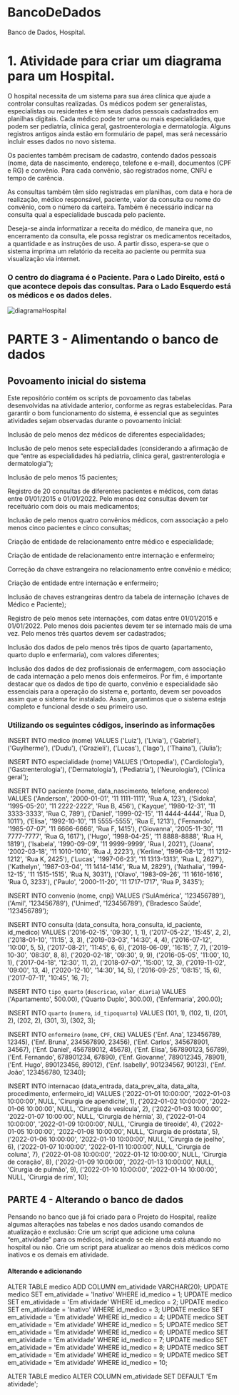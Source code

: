 # BancoDeDados
Banco de Dados, Hospital.



<h1>1. Atividade para criar um diagrama para um Hospital.</h1>

O hospital necessita de um sistema para sua área clínica que ajude a controlar consultas realizadas. Os médicos podem ser generalistas, especialistas ou residentes e têm seus dados pessoais cadastrados em planilhas digitais. Cada médico pode ter uma ou mais especialidades, que podem ser pediatria, clínica geral, gastroenterologia e dermatologia. Alguns registros antigos ainda estão em formulário de papel, mas será necessário incluir esses dados no novo sistema.

Os pacientes também precisam de cadastro, contendo dados pessoais (nome, data de nascimento, endereço, telefone e e-mail), documentos (CPF e RG) e convênio. Para cada convênio, são registrados nome, CNPJ e tempo de carência.

As consultas também têm sido registradas em planilhas, com data e hora de realização, médico responsável, paciente, valor da consulta ou nome do convênio, com o número da carteira. Também é necessário indicar na consulta qual a especialidade buscada pelo paciente.

Deseja-se ainda informatizar a receita do médico, de maneira que, no encerramento da consulta, ele possa registrar os medicamentos receitados, a quantidade e as instruções de uso. A partir disso, espera-se que o sistema imprima um relatório da receita ao paciente ou permita sua visualização via internet.


<h3>O centro do diagrama é o Paciente. Para o Lado Direito, está o que acontece depois das consultas. Para o Lado Esquerdo está os médicos e os dados deles.</h3>


![diagramaHospital](https://github.com/CaiqueDEV1/BancoDeDados/assets/125465166/ba605327-ef9d-4ca8-8b83-d2f35a575a43)

<h1>PARTE 3 - Alimentando o banco de dados</h1>
<h2>Povoamento inicial do sistema</h2>
 Este repositório contém os scripts de povoamento das tabelas desenvolvidas na atividade anterior, conforme as regras estabelecidas.
 Para garantir o bom funcionamento do sistema, é essencial que as seguintes atividades sejam observadas durante o povoamento inicial:
 
  Inclusão de pelo menos dez médicos de diferentes especialidades;

  Inclusão de pelo menos sete especialidades (considerando a afirmação de que “entre as especialidades há pediatria, clínica geral, gastrenterologia e dermatologia”);

  Inclusão de pelo menos 15 pacientes;

  Registro de 20 consultas de diferentes pacientes e médicos, com datas entre 01/01/2015 e 01/01/2022. Pelo menos dez consultas devem ter receituário com dois ou mais 
  medicamentos;

  Inclusão de pelo menos quatro convênios médicos, com associação a pelo menos cinco pacientes e cinco consultas;

  Criação de entidade de relacionamento entre médico e especialidade;

  Criação de entidade de relacionamento entre internação e enfermeiro;

  Correção da chave estrangeira no relacionamento entre convênio e médico;

  Criação de entidade entre internação e enfermeiro;

  Inclusão de chaves estrangeiras dentro da tabela de internação (chaves de Médico e Paciente);

  Registro de pelo menos sete internações, com datas entre 01/01/2015 e 01/01/2022. Pelo menos dois pacientes devem ter se internado mais de uma vez. Pelo menos três 
  quartos devem ser cadastrados;

  Inclusão dos dados de pelo menos três tipos de quarto (apartamento, quarto duplo e enfermaria), com valores diferentes;

  Inclusão dos dados de dez profissionais de enfermagem, com associação de cada internação a pelo menos dois enfermeiros. Por fim, é importante destacar que os dados de 
  tipo de quarto, convênio e especialidade são essenciais para a operação do sistema e, portanto, devem ser povoados assim que o sistema for instalado. Assim, garantimos 
  que o sistema esteja completo e funcional desde o seu primeiro uso.
  
  <h3>Utilizando os seguintes códigos, inserindo as informações</h3>
  
  INSERT INTO medico (nome) VALUES
  ('Luiz'),
  ('Livia'),
  ('Gabriel'),
  ('Guylherme'),
  ('Dudu'),
  ('Grazieli'),
  ('Lucas'),
  ('Iago'),
  ('Thaina'),
  ('Julia');


INSERT INTO especialidade (nome) VALUES
('Ortopedia'),
('Cardiologia'),
('Gastrenterologia'),
('Dermatologia'),
('Pediatria'),
('Neurologia'),
('Clinica geral');

INSERT INTO paciente (nome, data_nascimento, telefone, endereco) VALUES
('Anderson', '2000-01-01', '11 1111-1111', 'Rua A, 123'),
('Sidoka', '1995-05-20', '11 2222-2222', 'Rua B, 456'),
('Kayque', '1980-12-31', '11 3333-3333', 'Rua C, 789'),
('Daniel', '1999-02-15', '11 4444-4444', 'Rua D, 1011'),
('Elisa', '1992-10-10', '11 5555-5555', 'Rua E, 1213'),
('Fernando', '1985-07-07', '11 6666-6666', 'Rua F, 1415'),
('Giovanna', '2005-11-30', '11 7777-7777', 'Rua G, 1617'),
('Hugo', '1998-04-25', '11 8888-8888', 'Rua H, 1819'),
('Isabela', '1990-09-09', '11 9999-9999', 'Rua I, 2021'),
('Joana', '2002-03-18', '11 1010-1010', 'Rua J, 2223'),
('Kerline', '1996-08-12', '11 1212-1212', 'Rua K, 2425'),
('Lucas', '1997-06-23', '11 1313-1313', 'Rua L, 2627'),
('Kathelyn', '1987-03-04', '11 1414-1414', 'Rua M, 2829'),
('Nathalia', '1994-12-15', '11 1515-1515', 'Rua N, 3031'),
('Olavo', '1983-09-26', '11 1616-1616', 'Rua O, 3233'),
('Paulo', '2000-11-20', '11 1717-1717', 'Rua P, 3435');


INSERT INTO convenio (nome, cnpj) VALUES
('SulAmérica', '123456789'),
('Amil', '123456789'),
('Unimed', '123456789'),
('Bradesco Saúde', '123456789');

INSERT INTO consulta (data_consulta, hora_consulta, id_paciente, id_medico) VALUES
 ('2016-02-15', '09:30', 1, 1),
 ('2017-05-22', '15:45', 2, 2),
 ('2018-01-10', '11:15', 3, 3),
 ('2019-03-03', '14:30', 4, 4),
 ('2016-07-12', '10:00', 5, 5),
 ('2017-08-21', '11:45', 6, 6),
 ('2018-06-09', '16:15', 7, 7),
 ('2019-10-30', '08:30', 8, 8),
 ('2020-02-18', '09:30', 9, 9),
 ('2016-05-05', '11:00', 10, 1),
 ('2017-04-18', '12:30', 11, 2),
 ('2018-07-07', '15:00', 12, 3),
 ('2019-11-02', '09:00', 13, 4),
 ('2020-12-10', '14:30', 14, 5),
 ('2016-09-25', '08:15', 15, 6),
 ('2017-07-11', '10:45', 16, 7);
 
  INSERT INTO `tipo_quarto` (`descricao`, `valor_diaria`) VALUES
  ('Apartamento', 500.00),
  ('Quarto Duplo', 300.00),
  ('Enfermaria', 200.00);
  
 INSERT INTO `quarto` (`numero`, `id_tipoquarto`) VALUES
  (101, 1),
  (102, 1),
  (201, 2),
  (202, 2),
  (301, 3),
  (302, 3);
 
  INSERT INTO `enfermeiro` (`nome`, `CPF`, `CRE`) VALUES
  ('Enf. Ana', 123456789, 12345),
  ('Enf. Bruna', 234567890, 23456),
  ('Enf. Carlos', 345678901, 34567),
  ('Enf. Daniel', 456789012, 45678),
  ('Enf. Elisa', 567890123, 56789),
  ('Enf. Fernando', 678901234, 67890),
  ('Enf. Giovanne', 789012345, 78901),
  ('Enf. Hugo', 890123456, 89012),
  ('Enf. Isabelly', 901234567, 90123),
  ('Enf. João', 123456780, 12340);
 
 INSERT INTO internacao (data_entrada, data_prev_alta, data_alta, procedimento, enfermeiro_id) VALUES
('2022-01-01 10:00:00', '2022-01-03 10:00:00', NULL, 'Cirurgia de apendicite', 1),
('2022-01-02 10:00:00', '2022-01-06 10:00:00', NULL, 'Cirurgia de vesícula', 2),
('2022-01-03 10:00:00', '2022-01-07 10:00:00', NULL, 'Cirurgia de hérnia', 3),
('2022-01-04 10:00:00', '2022-01-09 10:00:00', NULL, 'Cirurgia de tireoide', 4),
('2022-01-05 10:00:00', '2022-01-08 10:00:00', NULL, 'Cirurgia de próstata', 5),
('2022-01-06 10:00:00', '2022-01-10 10:00:00', NULL, 'Cirurgia de joelho', 6),
('2022-01-07 10:00:00', '2022-01-11 10:00:00', NULL, 'Cirurgia de coluna', 7),
('2022-01-08 10:00:00', '2022-01-12 10:00:00', NULL, 'Cirurgia de coração', 8),
('2022-01-09 10:00:00', '2022-01-13 10:00:00', NULL, 'Cirurgia de pulmão', 9),
('2022-01-10 10:00:00', '2022-01-14 10:00:00', NULL, 'Cirurgia de rim', 10);


<h2>PARTE 4 - Alterando o banco de dados</h2>

Pensando no banco que já foi criado para o Projeto do Hospital, realize algumas alterações nas tabelas e nos dados usando comandos de atualização e exclusão:
Crie um script que adicione uma coluna “em_atividade” para os médicos, indicando se ele ainda está atuando no hospital ou não. 
Crie um script para atualizar ao menos dois médicos como inativos e os demais em atividade.

<h4>Alterando e adicionando</h4>

ALTER TABLE medico ADD COLUMN em_atividade VARCHAR(20);
UPDATE medico SET em_atividade = 'Inativo' WHERE id_medico = 1;
UPDATE medico SET em_atividade = 'Em atividade' WHERE id_medico = 2;
UPDATE medico SET em_atividade = 'Inativo' WHERE id_medico = 3;
UPDATE medico SET em_atividade = 'Em atividade' WHERE id_medico = 4;
UPDATE medico SET em_atividade = 'Em atividade' WHERE id_medico = 5;
UPDATE medico SET em_atividade = 'Em atividade' WHERE id_medico = 6;
UPDATE medico SET em_atividade = 'Em atividade' WHERE id_medico = 7;
UPDATE medico SET em_atividade = 'Em atividade' WHERE id_medico = 8;
UPDATE medico SET em_atividade = 'Em atividade' WHERE id_medico = 9;
UPDATE medico SET em_atividade = 'Em atividade' WHERE id_medico = 10;

ALTER TABLE medico ALTER COLUMN em_atividade SET DEFAULT 'Em atividade';
